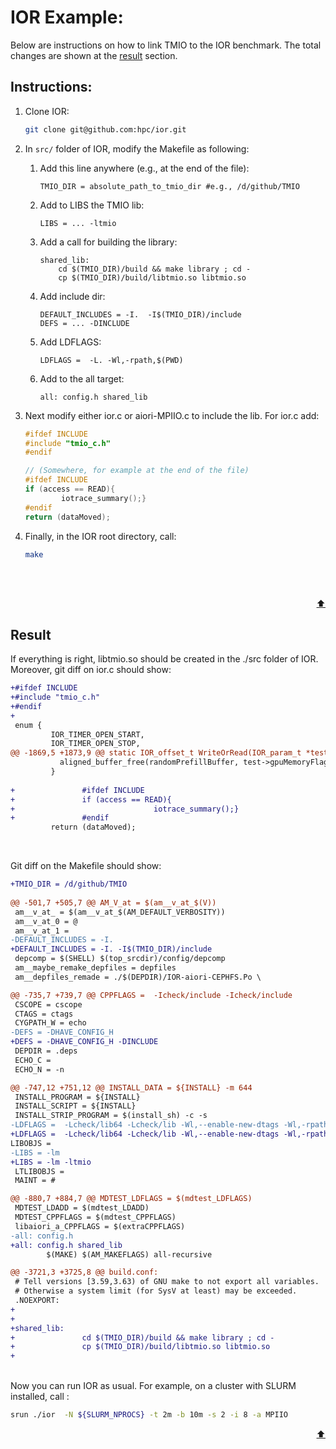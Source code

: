 # IOR Example:

Below are instructions on how to link TMIO to the IOR benchmark. The total changes are shown at the [result](#result) section. 

## Instructions:


1. Clone IOR:

	``` sh
	git clone git@github.com:hpc/ior.git
	```

2. In `src/` folder of IOR, modify the Makefile as following:

   1. Add this line anywhere (e.g., at the end of the file):
		``` make
		TMIO_DIR = absolute_path_to_tmio_dir #e.g., /d/github/TMIO
		```

   2. Add to LIBS the TMIO lib:
		```make
		LIBS = ... -ltmio
		```

   3. Add a call for building the library:
	   	```make
		shared_lib: 
			cd $(TMIO_DIR)/build && make library ; cd -
			cp $(TMIO_DIR)/build/libtmio.so libtmio.so
		``` 

   4. Add include dir:
		```make
		DEFAULT_INCLUDES = -I.  -I$(TMIO_DIR)/include
		DEFS = ... -DINCLUDE
		```

   5. Add LDFLAGS:
		```make
		LDFLAGS =  -L. -Wl,-rpath,$(PWD)
		```

   6. Add to the all target:
		```make
		all: config.h shared_lib
		```

3. Next modify either ior.c or aiori-MPIIO.c to include the lib. For ior.c add:

	``` c
	#ifdef INCLUDE
	#include "tmio_c.h"
	#endif 

	// (Somewhere, for example at the end of the file)
	#ifdef INCLUDE
	if (access == READ){
			iotrace_summary();}
	#endif
	return (dataMoved);
	```

4. Finally, in the IOR root directory, call:
	``` sh
	make
	```

</br>
</br>

<p align="right"><a href="#ior-example">⬆</a></p>

## Result

If everything is right, libtmio.so should be created in the ./src folder of IOR. 
Moreover, git diff on ior.c should show:
``` diff 
+#ifdef INCLUDE
+#include "tmio_c.h"
+#endif 
+
 enum {
         IOR_TIMER_OPEN_START,
         IOR_TIMER_OPEN_STOP,
@@ -1869,5 +1873,9 @@ static IOR_offset_t WriteOrRead(IOR_param_t *test, IOR_results_t *results,
           aligned_buffer_free(randomPrefillBuffer, test->gpuMemoryFlags);
         }
 
+               #ifdef INCLUDE
+               if (access == READ){
+                               iotrace_summary();}
+               #endif
         return (dataMoved);

```

</br>

Git diff on the Makefile should show:
``` diff
+TMIO_DIR = /d/github/TMIO
 
@@ -501,7 +505,7 @@ AM_V_at = $(am__v_at_$(V))
 am__v_at_ = $(am__v_at_$(AM_DEFAULT_VERBOSITY))
 am__v_at_0 = @
 am__v_at_1 = 
-DEFAULT_INCLUDES = -I.
+DEFAULT_INCLUDES = -I. -I$(TMIO_DIR)/include
 depcomp = $(SHELL) $(top_srcdir)/config/depcomp
 am__maybe_remake_depfiles = depfiles
 am__depfiles_remade = ./$(DEPDIR)/IOR-aiori-CEPHFS.Po \

@@ -735,7 +739,7 @@ CPPFLAGS =  -Icheck/include -Icheck/include
 CSCOPE = cscope
 CTAGS = ctags
 CYGPATH_W = echo
-DEFS = -DHAVE_CONFIG_H
+DEFS = -DHAVE_CONFIG_H -DINCLUDE
 DEPDIR = .deps
 ECHO_C = 
 ECHO_N = -n

@@ -747,12 +751,12 @@ INSTALL_DATA = ${INSTALL} -m 644
 INSTALL_PROGRAM = ${INSTALL}
 INSTALL_SCRIPT = ${INSTALL}
 INSTALL_STRIP_PROGRAM = $(install_sh) -c -s
-LDFLAGS =  -Lcheck/lib64 -Lcheck/lib -Wl,--enable-new-dtags -Wl,-rpath=check/lib64:check/lib -Lcheck/lib64 -Lcheck/lib -Wl,--enable-new-dtags -Wl,-rpath=check/lib64:check/lib
+LDFLAGS =  -Lcheck/lib64 -Lcheck/lib -Wl,--enable-new-dtags -Wl,-rpath=check/lib64:check/lib -Lcheck/lib64 -Lcheck/lib -Wl,--enable-new-dtags -Wl,-rpath=check/lib64:check/lib -L. -Wl,-rpath,$(PWD)
LIBOBJS = 
-LIBS = -lm 
+LIBS = -lm -ltmio
 LTLIBOBJS = 
 MAINT = #

@@ -880,7 +884,7 @@ MDTEST_LDFLAGS = $(mdtest_LDFLAGS)
 MDTEST_LDADD = $(mdtest_LDADD)
 MDTEST_CPPFLAGS = $(mdtest_CPPFLAGS)
 libaiori_a_CPPFLAGS = $(extraCPPFLAGS)
-all: config.h
+all: config.h shared_lib
        $(MAKE) $(AM_MAKEFLAGS) all-recursive

@@ -3721,3 +3725,8 @@ build.conf:
 # Tell versions [3.59,3.63) of GNU make to not export all variables.
 # Otherwise a system limit (for SysV at least) may be exceeded.
 .NOEXPORT:
+
+
+shared_lib: 
+               cd $(TMIO_DIR)/build && make library ; cd -
+               cp $(TMIO_DIR)/build/libtmio.so libtmio.so
+               
```

</br>
Now you can run IOR as usual. For example, on a cluster with SLURM installed, call :

```sh
srun ./ior  -N ${SLURM_NPROCS} -t 2m -b 10m -s 2 -i 8 -a MPIIO
```

<p align="right"><a href="#ior-example">⬆</a></p>